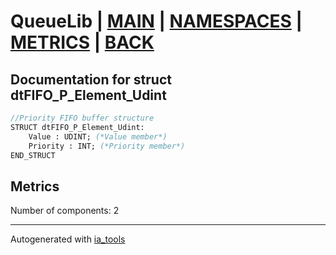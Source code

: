 # QueueLib | [MAIN] | [NAMESPACES] | [METRICS] | [BACK]  

## Documentation for struct dtFIFO_P_Element_Udint  

```pascal
//Priority FIFO buffer structure  
STRUCT dtFIFO_P_Element_Udint:
    Value : UDINT; (*Value member*)
    Priority : INT; (*Priority member*)
END_STRUCT
```

## Metrics  

Number of components: 2  

---
Autogenerated with [ia_tools](https://github.com/tkucic/ia_tools)  

[MAIN]: ../../../../index_st.md
[NAMESPACES]: ../../nsList_st.md
[METRICS]: ../../../metrics_st.md
[BACK]: ../nsMain_st.md
